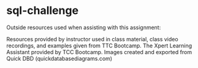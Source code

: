 # sql-challenge

Outside resources used when assisting with this assignment:

Resources provided by instructor used in class material, class video recordings, and examples given from TTC Bootcamp. The Xpert Learning Assistant provided by TCC Bootcamp.
Images created and exported from Quick DBD (quickdatabasediagrams.com)




